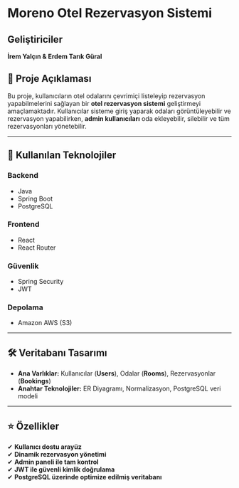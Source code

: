 # Moreno Otel Rezervasyon Sistemi

## Geliştiriciler
**İrem Yalçın  & Erdem Tarık Güral**

## 📌 Proje Açıklaması
Bu proje, kullanıcıların otel odalarını çevrimiçi listeleyip rezervasyon yapabilmelerini sağlayan bir **otel rezervasyon sistemi** geliştirmeyi amaçlamaktadır. Kullanıcılar sisteme giriş yaparak odaları görüntüleyebilir ve rezervasyon yapabilirken, **admin kullanıcıları** oda ekleyebilir, silebilir ve tüm rezervasyonları yönetebilir.

---

## 🚀 Kullanılan Teknolojiler

### Backend
- Java
- Spring Boot
- PostgreSQL

### Frontend
- React
- React Router

### Güvenlik
- Spring Security
- JWT

### Depolama
- Amazon AWS (S3)

---

## 🛠️ Veritabanı Tasarımı
- **Ana Varlıklar:** Kullanıcılar (**Users**), Odalar (**Rooms**), Rezervasyonlar (**Bookings**)
- **Anahtar Teknolojiler:** ER Diyagramı, Normalizasyon, PostgreSQL veri modeli

---

## ⭐ Özellikler
✔ **Kullanıcı dostu arayüz**  
✔ **Dinamik rezervasyon yönetimi**  
✔ **Admin paneli ile tam kontrol**  
✔ **JWT ile güvenli kimlik doğrulama**  
✔ **PostgreSQL üzerinde optimize edilmiş veritabanı**  
